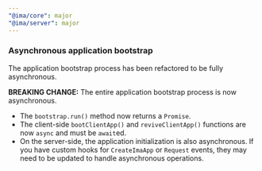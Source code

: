 ```yaml
---
"@ima/core": major
"@ima/server": major
---
```


### Asynchronous application bootstrap

The application bootstrap process has been refactored to be fully asynchronous.

**BREAKING CHANGE:** The entire application bootstrap process is now asynchronous.

- The `bootstrap.run()` method now returns a `Promise`.
- The client-side `bootClientApp()` and `reviveClientApp()` functions are now `async` and must be `await`ed.
- On the server-side, the application initialization is also asynchronous. If you have custom hooks for `CreateImaApp` or `Request` events, they may need to be updated to handle asynchronous operations.
